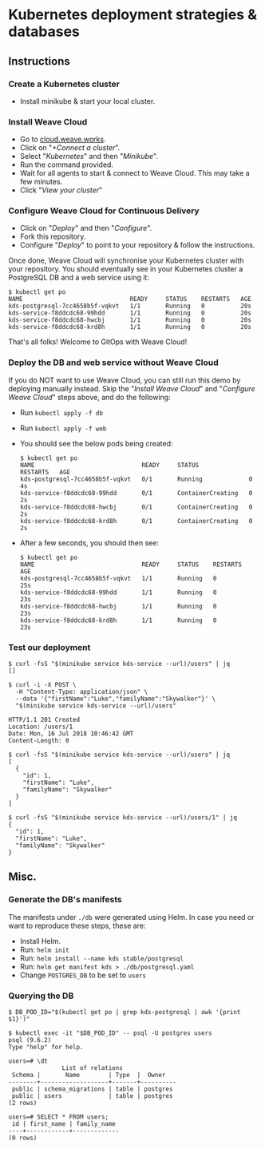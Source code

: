 # Kubernetes deployment strategies & databases

## Instructions

### Create a Kubernetes cluster

- Install minikube & start your local cluster.

### Install Weave Cloud

- Go to [cloud.weave.works](https://cloud.weave.works).
- Click on "_+Connect a cluster_".
- Select "_Kubernetes_" and then "_Minikube_".
- Run the command provided.
- Wait for all agents to start & connect to Weave Cloud. This may take a few minutes.
- Click "_View your cluster_"

### Configure Weave Cloud for Continuous Delivery

- Click on "_Deploy_" and then "_Configure_".
- Fork this repository.
- Configure "_Deploy_" to point to your repository & follow the instructions.

Once done, Weave Cloud will synchronise your Kubernetes cluster with your repository.
You should eventually see in your Kubernetes cluster a PostgreSQL DB and a web service using it:
```console
$ kubectl get po
NAME                              READY     STATUS    RESTARTS   AGE
kds-postgresql-7cc4658b5f-vqkvt   1/1       Running   0          20s
kds-service-f8ddcdc68-99hdd       1/1       Running   0          20s
kds-service-f8ddcdc68-hwcbj       1/1       Running   0          20s
kds-service-f8ddcdc68-krd8h       1/1       Running   0          20s
```

That's all folks! Welcome to GitOps with Weave Cloud!

### Deploy the DB and web service without Weave Cloud

If you do NOT want to use Weave Cloud, you can still run this demo by deploying manually instead.
Skip the "_Install Weave Cloud_" and "_Configure Weave Cloud_" steps above, and do the following:

- Run `kubectl apply -f db`
- Run `kubectl apply -f web`
- You should see the below pods being created:

  ```console
  $ kubectl get po
  NAME                              READY     STATUS              RESTARTS   AGE
  kds-postgresql-7cc4658b5f-vqkvt   0/1       Running             0          4s
  kds-service-f8ddcdc68-99hdd       0/1       ContainerCreating   0          2s
  kds-service-f8ddcdc68-hwcbj       0/1       ContainerCreating   0          2s
  kds-service-f8ddcdc68-krd8h       0/1       ContainerCreating   0          2s
  ```

- After a few seconds, you should then see:

  ```console
  $ kubectl get po
  NAME                              READY     STATUS    RESTARTS   AGE
  kds-postgresql-7cc4658b5f-vqkvt   1/1       Running   0          25s
  kds-service-f8ddcdc68-99hdd       1/1       Running   0          23s
  kds-service-f8ddcdc68-hwcbj       1/1       Running   0          23s
  kds-service-f8ddcdc68-krd8h       1/1       Running   0          23s
  ```

### Test our deployment

```console
$ curl -fsS "$(minikube service kds-service --url)/users" | jq
[]

$ curl -i -X POST \
  -H "Content-Type: application/json" \
  --data '{"firstName":"Luke","familyName":"Skywalker"}' \
  "$(minikube service kds-service --url)/users"

HTTP/1.1 201 Created
Location: /users/1
Date: Mon, 16 Jul 2018 10:46:42 GMT
Content-Length: 0

$ curl -fsS "$(minikube service kds-service --url)/users" | jq
[
  {
    "id": 1,
    "firstName": "Luke",
    "familyName": "Skywalker"
  }
]

$ curl -fsS "$(minikube service kds-service --url)/users/1" | jq
{
  "id": 1,
  "firstName": "Luke",
  "familyName": "Skywalker"
}
```

## Misc.

### Generate the DB's manifests

The manifests under `./db` were generated using Helm.
In case you need or want to reproduce these steps, these are:

- Install Helm.
- Run: `helm init`
- Run: `helm install --name kds stable/postgresql`
- Run: `helm get manifest kds > ./db/postgresql.yaml`
- Change `POSTGRES_DB` to be set to `users`

### Querying the DB

```console
$ DB_POD_ID="$(kubectl get po | grep kds-postgresql | awk '{print $1}')"

$ kubectl exec -it "$DB_POD_ID" -- psql -U postgres users
psql (9.6.2)
Type "help" for help.

users=# \dt
               List of relations
 Schema |       Name        | Type  |  Owner
--------+-------------------+-------+----------
 public | schema_migrations | table | postgres
 public | users             | table | postgres
(2 rows)

users=# SELECT * FROM users;
 id | first_name | family_name
----+------------+-------------
(0 rows)
```
